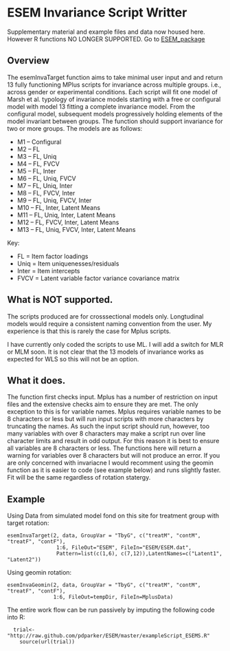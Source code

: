 ESEM Invariance Script Writter
=====================================

Supplementary material and example files and data now housed here.
However R functions NO LONGER SUPPORTED. Go to [ESEM_package](https://github.com/pdparker/ESEM_Package)

Overview
-----------------------------------
The esemInvaTarget function aims to take minimal user input and and return 13 fully functioning MPlus scripts for invariance across multiple groups. i.e., across gender or experimental conditions. Each script will fit one model of Marsh et al. typology of invariance models starting with a free or configural model with model 13 fitting a complete invariance model. From the configural model, subsequent models progressively holding elements of the model invariant between groups. The function should support invariance for two or more groups. The models are as follows:

- M1 – Configural
- M2 – FL
- M3 – FL, Uniq
- M4 – FL, FVCV
- M5 – FL, Inter
- M6 – FL, Uniq, FVCV
- M7 – FL, Uniq, Inter
- M8 – FL, FVCV, Inter
- M9 – FL, Uniq, FVCV, Inter
- M10 – FL, Inter, Latent Means
- M11 – FL, Uniq, Inter, Latent Means
- M12 – FL, FVCV, Inter, Latent Means
- M13 – FL, Uniq, FVCV, Inter, Latent Means

Key:
- FL = Item factor loadings
- Uniq = Item uniquenesses/residuals
- Inter = Item intercepts
- FVCV = Latent variable factor variance covariance matrix

What is NOT supported.
--------------------------
The scripts produced are for crosssectional models only. Longtudinal models would require a consistent naming convention from the user.
My experience is that this is rarely the case for Mplus scripts. 

I have currently only coded the scripts to use ML. I will add a switch for MLR or MLM soon. It is not clear that the 13 models of invariance
works as expected for WLS so this will not be an option.

What it does.
----------------------------
The function first checks input. Mplus has a number of restriction on input files and the extensive checks aim to ensure they are met. The only exception to this is for variable names. Mplus requires variable names to be 8 characters or less but will run input scripts with more characters by truncating the names. As such the input script should run, however, too many variables with over 8 characters may make a script run over line character limits and result in odd output. For this reason it is best to ensure all variables are 8 characters or less. The functions here will return a warning for variables over 8 characters but will not produce an error.
If you are only concerned with invariacne I would recomment using the geomin function as it is easier to code (see example below)
and runs slightly faster. Fit will be the same regardless of rotation statergy.

Example
--------------------------
Using Data from simulated model fond on this site for treatment group with target rotation:
```
esemInvaTarget(2, data, GroupVar = "TbyG", c("treatM", "contM", "treatF", "contF"),
                1:6, FileOut="ESEM", FileIn="ESEM/ESEM.dat", 
                Pattern=list(c(1,6), c(7,12)),LatentNames=c("Latent1", "Latent2"))
```

Using geomin rotation:
```
esemInvaGeomin(2, data, GroupVar = "TbyG", c("treatM", "contM", "treatF", "contF"),
               1:6, FileOut=tempDir, FileIn=MplusData)
```
The entire work flow can be run passively by imputing the following code into R:

```
  trial<-"http://raw.github.com/pdparker/ESEM/master/exampleScript_ESEMS.R"
	source(url(trial))
```

